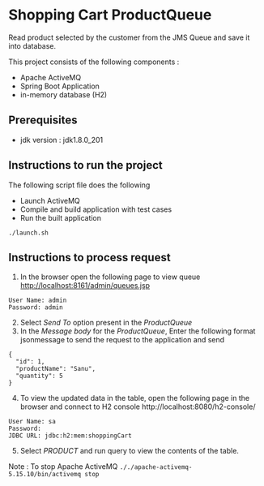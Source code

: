 # Shopping Cart ProductQueue

Read product selected by the customer from the JMS Queue and save it into database.

This project consists of the following components :
* Apache ActiveMQ
* Spring Boot Application
* in-memory database (H2)

## Prerequisites
* jdk version : jdk1.8.0_201

## Instructions to run the project
The following script file does the following
* Launch ActiveMQ
* Compile and build application with test cases
* Run the built application

```
./launch.sh
```

## Instructions to process request
1. In the browser open the following page to view queue <http://localhost:8161/admin/queues.jsp>
```
User Name: admin
Password: admin
```
2. Select _Send To_ option present in the _ProductQueue_
3. In the _Message body_ for the _ProductQueue_, Enter the following format jsonmessage to send the request to the application and send
```
{
  "id": 1,
  "productName": "Sanu",
  "quantity": 5
}
```
4. To view the updated data in the table, open the following page in the browser and connect to H2 console
http://localhost:8080/h2-console/
```
User Name: sa
Password:
JDBC URL: jdbc:h2:mem:shoppingCart
```
5. Select _PRODUCT_ and run query to view the contents of the table.

Note : To stop Apache ActiveMQ 
```././apache-activemq-5.15.10/bin/activemq stop```
